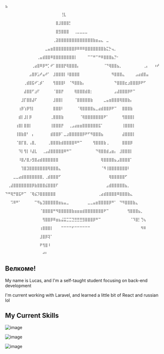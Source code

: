 <!--
**C0rv0dev/C0rv0dev** is a ✨ _special_ ✨ repository because its `README.md` (this file) appears on your GitHub profile.

Here are some ideas to get you started:

- 🔭 I’m currently working on ...
- 🌱 I’m currently learning ...
- 👯 I’m looking to collaborate on ...
- 🤔 I’m looking for help with ...
- 💬 Ask me about ...
- 📫 How to reach me: ...
- 😄 Pronouns: ...
- ⚡ Fun fact: ...
-->

                            ⠀⠀                      ⣦⠀⠀⠀⠀⠀⠀⠀⠀⠀⠀⠀⠀⠀⠀⠀⠀⠀⠀⠀⠀⠀⠀⠀⠀⠀⠀⠀⠀⠀⠀⠀⠀⠀⠀⠀⠀⠀
                            ⠀⠀⠀⠀⠀⠀⠀⠀⠀⠀⠀⠀⠀⠀⠀⠀⠀⠀⠀⠀⠀⢘⣇⠀⠀⠀⠀⠀⠀⠀⠀⠀⠀⠀⠀⠀⠀⠀⠀⠀⠀⠀⠀⠀⠀⠀⠀⠀⠀⠀⠀⠀⠀⠀⠀⠀⠀⠀⠀
                            ⠀⠀⠀⠀⠀⠀⠀⠀⠀⠀⠀⠀⠀⠀⠀⠀⠀⠀⠀⣿⣸⣿⣿⣿⡃⠀⠀⠀⠀⠀⠀⠀⠀⠀⠀⠀⠀⠀⠀⠀⠀⠀⠀⠀⠀⠀⠀⠀⠀⠀⠀⠀⠀⠀⠀⠀⠀⠀⠀
                            ⠀⠀⠀⠀⠀⠀⠀⠀⠀⠀⠀⠀⠀⠀⠀⠀⠀⠀⠀⣿⣻⣿⣿⣿⠀⠀⢀⣀⣀⣀⣀⠀⠀⠀⠀⠀⠀⠀⠀⠀⠀⠀⠀⠀⠀⠀⠀⠀⠀⠀⠀⠀⠀⠀⠀⠀⠀⠀⠀
                            ⠀⠀⠀⠀⠀⠀⠀⠀⠀⠀⠀⠀⠀⠀⠀⠀⠀⠀⢀⣽⣿⣿⣿⣿⣿⣿⣿⣿⣿⣿⣿⣿⣿⣷⣶⣤⣄⠀⣀⠀⠀⠀⠀⠀⠀⠀⠀⠀⠀⠀⠀⠀⠀⠀⠀⠀⠀⠀⠀
                            ⠀⠀⠀⠀⠀⠀⠀⠀⠀⠀⠀⠀⠀⠀⠀⣀⣤⣶⣿⣿⣿⣿⣿⣿⣿⣿⡿⠿⠿⠿⣿⣿⣿⣿⣿⣿⣿⣷⣍⡓⢤⡀⠀⠀⠀⠀⠀⠀⠀⠀⠀⠀⠀⠀⠀⠀⠀⠀⠀
                            ⠀⠀⠀⠀⠀⠀⠀⠀⠀⠀⠀⠀⢀⣤⣾⣿⣿⠿⣿⣿⣿⣿⣿⣿⣿⣿⡇⠀⠀⠀⠀⠉⠉⠛⠉⠛⠿⣿⣿⣿⣦⡙⠂⠀⠀⠀⠀⠀⠀⠀⠀⠀⠀⠀⠀⠀⠀⠀⠀
                            ⠀⠀⠀⠀⠀⠀⠀⠀⠀⠀⢀⣴⣿⠿⡿⠛⡁⠞⠁⣿⣿⣿⡟⢿⣿⣿⣿⡄⠀⠀⠀⠀⠀⠀⠀⠀⠀⠈⠙⢿⣿⣿⣦⡀⠀⠀⠀⠀⠀⠀⠀⠀⢀⡄⠀⠀⠰⠞⠋
                            ⠀⠀⠀⠀⠀⠀⠀⠀⠀⣠⣿⡿⣡⠞⣤⠞⠁⠀⣸⣿⣿⣿⡇⠸⣿⣿⣿⣿⠀⠀⠀⠀⠀⠀⠀⠀⠀⠀⠀⠀⠻⣿⣿⣿⣄⠀⠀⠀⠀⣠⣴⣾⣿⣤⠀⠀⠀⠀⠀
                            ⠀⠀⠀⠀⠀⠀⠀⢀⣾⣿⣯⠞⢁⡾⠁⠀⠀⠀⢻⣿⣿⣿⠇⠀⠈⠻⣿⣿⣷⡄⠀⠀⠀⠀⠀⠀⠀⠀⠀⠀⠀⠙⣿⣿⣿⣖⣰⣿⣿⣿⡿⠟⠋⠀⠀⠀⠀⠀⠀
                            ⠀⠀⠀⠀⠀⠀⠀⣼⣿⣿⠋⣰⠏⠀⠀⠀⠀⠀⠈⣿⣿⡟⠀⠀⠀⠀⢿⣿⣿⣿⣾⣿⡂⠀⠀⠀⠀⠀⠀⠀⠀⣠⣼⣿⣿⣿⡿⠟⠉⠀⠀⠀⠀⠀⠀⠀⠀⠀⠀
                            ⠀⠀⠀⠀⠀⠀⣸⡏⣿⣿⣼⠏⠀⠀⠀⠀⠀⠀⣸⣿⣿⡇⠀⠀⠀⠀⠈⣿⣿⣿⣿⣿⣷⠀⠀⠀⠀⣀⣤⣶⣿⣿⣿⢿⣿⣿⣷⡄⠀⠀⠀⠀⠀⠀⠀⠀⠀⠀⠀
                            ⠀⠀⠀⠀⠀⢰⡿⢱⡿⢻⡇⠀⠀⠀⠀⠀⠀⠀⣿⣿⣿⠇⠀⠀⠀⠀⠀⠈⢿⣿⣿⣿⣿⣦⣀⣴⣾⣿⣿⡿⠟⠉⠀⠀⣿⣿⣿⣷⠀⠀⠀⠀⠀⠀⠀⠀⠀⠀⠀
                            ⠀⠀⠀⠀⠀⣾⡇⣸⡇⡿⠀⠀⠀⠀⠀⠀⠀⢀⣿⣿⣿⣷⠀⠀⠀⠀⠀⠀⠈⢿⣿⣿⣿⣿⣿⣿⣿⠟⠁⠀⠀⠀⠀⠀⢻⣿⣿⣿⡇⠀⠀⠀⠀⠀⠀⠀⠀⠀⠀
                            ⠀⠀⠀⠀⢰⣿⡇⣿⣿⡇⠀⠀⠀⠀⠀⠀⠀⢸⣿⣿⣿⡟⠀⠀⢀⣠⣴⣶⣶⣿⣿⣿⣿⣿⣿⣯⠁⠀⠀⠀⠀⠀⠀⠀⢸⣿⣿⣿⡇⠀⠀⠀⠀⠀⠀⠀⠀⠀⠀
                            ⠀⠀⠀⠀⢸⣿⣷⣿⠃⠀⡄⠀⠀⠀⠀⠀⠀⣾⣿⣿⡿⠁⣀⣰⣿⣿⣿⣿⣿⡿⠟⠋⠻⣿⣿⣿⣦⠀⠀⠀⠀⠀⠀⠀⣼⣿⣿⣿⡇⠀⠀⠀⠀⠀⠀⠀⠀⠀⠀
                            ⠀⠀⠀⠀⠈⣿⡏⣿⡀⢠⣿⡀⠀⠀⠀⠀⢀⣿⣿⣿⣷⣾⣿⣿⣿⣿⠿⠛⠉⠀⠀⠀⠀⢻⣿⣿⣿⣷⢀⠀⠀⠀⠀⠀⣿⣿⣿⡿⠀⠀⠀⠀⠀⠀⠀⠀⠀⠀⠀
                            ⠀⠀⠀⠀⠀⠹⡇⢻⡇⠸⣼⣇⠀⠀⢀⣠⣼⣿⣿⣿⣿⣿⠿⠛⠉⠀⠀⠀⠀⠀⠀⠀⠀⠀⠙⢿⣿⣿⣾⣠⣶⡄⠀⣸⣿⣿⣿⡇⠀⠀⠀⠀⠀⠀⠀⠀⠀⠀⠀
                            ⠀⠀⠀⠀⠀⠸⣿⡜⣿⡰⣻⣿⣴⣾⣿⣿⣿⣿⣿⣿⠀⠀⠀⠀⠀⠀⠀⠀⠀⠀⠀⠀⠀⠀⠀⠀⢿⣿⣿⣿⣿⣦⣠⣿⣿⣿⣿⠁⠀⠀⠀⠀⠀⠀⠀⠀⠀⠀⠀
                            ⠀⠀⠀⠀⠀⠀⢹⣿⣹⣿⣿⣿⣿⣿⣿⣿⢿⣿⣿⣿⣄⠀⠀⠀⠀⠀⠀⠀⠀⠀⠀⠀⠀⠀⠀⠀⠈⠻⢸⣿⣿⣿⣿⣿⣿⣿⠇⠀⠀⠀⠀⠀⠀⠀⠀⠀⠀⠀⠀
                            ⠀⠀⠀⣀⣀⣴⣾⣿⣿⣿⣿⣿⣿⣿⡀⢀⣾⣿⣿⣿⠋⠀⠀⠀⠀⠀⠀⠀⠀⠀⠀⠀⠀⠀⠀⠀⠀⠀⠀⢿⣿⣿⣿⣿⣿⠋⠀⠀⠀⠀⠀⠀⠀⠀⠀⠀⠀⠀⠀
                            ⠀⢀⣼⣿⣿⣿⣿⣿⣿⣿⡿⣷⣿⣿⣿⣮⣿⣿⣿⠏⠀⠀⠀⠀⠀⠀⠀⠀⠀⠀⠀⠀⠀⠀⠀⠀⠀⠀⣠⣾⣿⣿⣿⣿⣿⣦⡀⠀⠀⠀⠀⠀⠀⠀⠀⠀⠀⠀⠀
                            ⠙⠛⢿⡛⣿⣯⠟⠉⠀⠈⢿⣮⡹⣿⣿⣿⣿⣿⣿⠀⠀⠀⠀⠀⠀⠀⠀⠀⠀⠀⠀⠀⠀⠀⠀⢀⣴⣾⣿⣿⣿⣿⠿⣿⣿⣿⣷⣄⠀⠀⠀⠀⠀⠀⠀⠀⠀⠀⠀
                            ⠀⠀⠩⠿⠛⠁⠀⠀⠀⠀⠀⠉⠻⣦⣹⣿⣿⣿⣿⣿⣶⣦⣤⣀⠀⠀⠀⠀⠀⠀⠀⣀⣀⣤⣶⣿⣿⣿⣿⡿⠛⠁⠀⠙⠻⣿⣿⣿⣷⣄⠀⠀⠀⠀⠀⠀⠀⠀⠀
                            ⠀⠀⠀⠀⠀⠀⠀⠀⠀⠀⠀⠀⠀⠈⣿⣿⣿⣿⠛⠻⣿⣿⣿⣿⣿⣷⣶⣶⣶⣾⣿⣿⣿⣿⣿⣿⣿⠟⠉⠀⠀⠀⠀⠀⠀⠀⢻⣿⣿⣿⣦⡀⠀⠀⠀⠀⠀⠀⠀
                            ⠀⠀⠀⠀⠀⠀⠀⠀⠀⠀⠀⠀⠀⠀⢻⣿⣿⡿⠿⣶⣦⣬⣭⣉⣉⣙⣛⣛⣛⣻⣿⣿⣿⡿⠛⠉⠀⠀⠀⠀⠀⠀⠀⠀⠀⠀⠀⠈⠹⣿⡃⢙⢦⠀⠀⠀⠀⠀⠀
                            ⠀⠀⠀⠀⠀⠀⠀⠀⠀⠀⠀⠀⠀⢰⣿⣿⣿⡇⠀⠀⠀⠉⠉⠉⠉⠋⠉⠉⠉⠉⠉⠉⠀⠀⠀⠀⠀⠀⠀⠀⠀⠀⠀⠀⠀⠀⠀⠀⠀⠀⠀⠻⠿⠀⠀⠀⠀⠀⠀
                            ⠀⠀⠀⠀⠀⠀⠀⠀⠀⠀⠀⠀⠀⣸⣿⡿⢽⠁⠀⠀⠀⠀⠀⠀⠀⠀⠀⠀⠀⠀⠀⠀⠀⠀⠀⠀⠀⠀⠀⠀⠀⠀⠀⠀⠀⠀⠀⠀⠀⠀⠀⠀⠀⠀⠀⠀⠀⠀⠀
                            ⠀⠀⠀⠀⠀⠀⠀⠀⠀⠀⠀⠀⠀⠟⢻⣿⠸⠀⠀⠀⠀⠀⠀⠀⠀⠀⠀⠀⠀⠀⠀⠀⠀⠀⠀⠀⠀⠀⠀⠀⠀⠀⠀⠀⠀⠀⠀⠀⠀⠀⠀⠀⠀⠀⠀⠀⠀⠀⠀
                            ⠀⠀⠀⠀⠀⠀⠀⠀⠀⠀⠀⠀⠀⠀⠚⠃⠀⠀⠀⠀⠀⠀⠀⠀⠀⠀⠀⠀⠀⠀⠀⠀⠀⠀⠀⠀⠀⠀⠀⠀⠀⠀⠀⠀⠀⠀⠀⠀⠀⠀⠀


<html>
<head>
</head>
<body>
  <section>
    <div class="intro">
      <h1>Велкоме!</h1>
      <p>My name is Lucas, and I'm a self-taught student focusing on back-end development</p>
      <p>I'm current working with Laravel, and learned a little bit of React and russian lol</p>
    </div>
    <div>
      <h1>My Current Skills</h1>
    </div>
  </section>  
</body>
</html>

<!-- php -->
![image](https://user-images.githubusercontent.com/71951113/216558707-d9ef75e3-fcbc-40f4-9010-dae2f214fa07.png)
<!-- laravel -->
![image](https://user-images.githubusercontent.com/71951113/216559095-70eba896-df93-43d4-b925-8637a1c87ef3.png)
<!-- ubuntu -->
![image](https://user-images.githubusercontent.com/71951113/216559202-50773b17-f38e-40c3-b3f7-d298b0d1e329.png)
